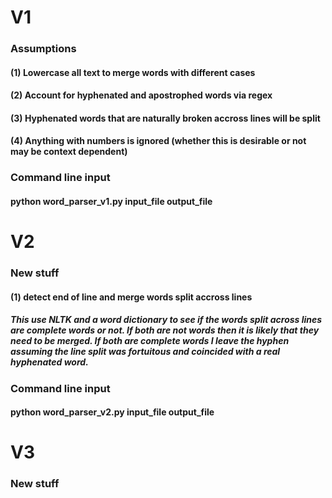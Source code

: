 # V1
### Assumptions
#### (1) Lowercase all text to merge words with different cases
#### (2) Account for hyphenated and apostrophed words via regex
#### (3) Hyphenated words that are naturally broken accross lines will be split 
#### (4) Anything with numbers is ignored (whether this is desirable or not may be context dependent)
### Command line input
#### python word_parser_v1.py input_file output_file

# V2
### New stuff
#### (1) detect end of line and merge words split accross lines
##### This use NLTK and a word dictionary to see if the words split across lines are complete words or not. If both are not words then it is likely that they need to be merged. If both are complete words I leave the hyphen assuming the line split was fortuitous and coincided with a real hyphenated word.
### Command line input
#### python word_parser_v2.py input_file output_file

# V3
### New stuff